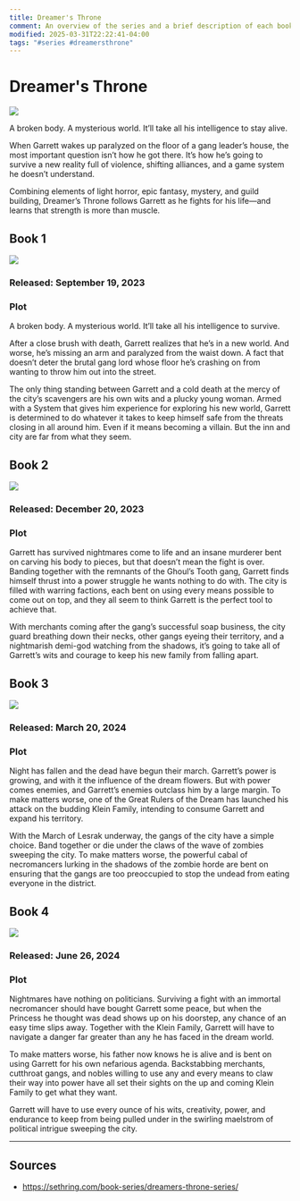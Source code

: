 ```yaml
---
title: Dreamer's Throne
comment: An overview of the series and a brief description of each book.
modified: 2025-03-31T22:22:41-04:00
tags: "#series #dreamersthrone"
---
```

# Dreamer's Throne

![](../../Attachments/Series_DremersThrone_Logo.png)

A broken body. A mysterious world. It’ll take all his intelligence to stay alive.

When Garrett wakes up paralyzed on the floor of a gang leader’s house, the most important question isn’t how he got there. It’s how he’s going to survive a new reality full of violence, shifting alliances, and a game system he doesn’t understand.

Combining elements of light horror, epic fantasy, mystery, and guild building, Dreamer’s Throne follows Garrett as he fights for his life—and learns that strength is more than muscle.

## Book 1

![](../../Attachments/BookCover_DreamersThrone01.png)

### Released: September 19, 2023

### Plot

A broken body. A mysterious world. It’ll take all his intelligence to survive.

After a close brush with death, Garrett realizes that he’s in a new world. And worse, he’s missing an arm and paralyzed from the waist down. A fact that doesn’t deter the brutal gang lord whose floor he’s crashing on from wanting to throw him out into the street.

The only thing standing between Garrett and a cold death at the mercy of the city’s scavengers are his own wits and a plucky young woman. Armed with a System that gives him experience for exploring his new world, Garrett is determined to do whatever it takes to keep himself safe from the threats closing in all around him. Even if it means becoming a villain. But the inn and city are far from what they seem.

## Book 2

![](../../Attachments/BookCover_DreamersThrone02.png)

### Released: December 20, 2023

### Plot

Garrett has survived nightmares come to life and an insane murderer bent on carving his body to pieces, but that doesn’t mean the fight is over. Banding together with the remnants of the Ghoul’s Tooth gang, Garrett finds himself thrust into a power struggle he wants nothing to do with. The city is filled with warring factions, each bent on using every means possible to come out on top, and they all seem to think Garrett is the perfect tool to achieve that.

With merchants coming after the gang’s successful soap business, the city guard breathing down their necks, other gangs eyeing their territory, and a nightmarish demi-god watching from the shadows, it’s going to take all of Garrett’s wits and courage to keep his new family from falling apart.

## Book 3

![](../../Attachments/BookCover_DreamersThrone03.png)

### Released: March 20, 2024

### Plot

Night has fallen and the dead have begun their march. Garrett’s power is growing, and with it the influence of the dream flowers. But with power comes enemies, and Garrett’s enemies outclass him by a large margin. To make matters worse, one of the Great Rulers of the Dream has launched his attack on the budding Klein Family, intending to consume Garrett and expand his territory.

With the March of Lesrak underway, the gangs of the city have a simple choice. Band together or die under the claws of the wave of zombies sweeping the city. To make matters worse, the powerful cabal of necromancers lurking in the shadows of the zombie horde are bent on ensuring that the gangs are too preoccupied to stop the undead from eating everyone in the district.

## Book 4

![](../../Attachments/BookCover_DreamersThrone04.png)

### Released: June 26, 2024

### Plot

Nightmares have nothing on politicians. Surviving a fight with an immortal necromancer should have bought Garrett some peace, but when the Princess he thought was dead shows up on his doorstep, any chance of an easy time slips away. Together with the Klein Family, Garrett will have to navigate a danger far greater than any he has faced in the dream world.

To make matters worse, his father now knows he is alive and is bent on using Garrett for his own nefarious agenda. Backstabbing merchants, cutthroat gangs, and nobles willing to use any and every means to claw their way into power have all set their sights on the up and coming Klein Family to get what they want.

Garrett will have to use every ounce of his wits, creativity, power, and endurance to keep from being pulled under in the swirling maelstrom of political intrigue sweeping the city.

---
## Sources
- https://sethring.com/book-series/dreamers-throne-series/